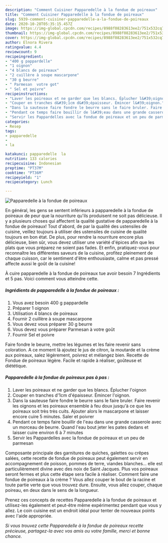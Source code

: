 ```yaml
---
description: "Comment Cuisiner Papparedelle à la fondue de poireaux"
title: "Comment Cuisiner Papparedelle à la fondue de poireaux"
slug: 5939-comment-cuisiner-papparedelle-a-la-fondue-de-poireaux
date: 2020-10-28T05:35:15.457Z
image: https://img-global.cpcdn.com/recipes/8988f08283613ee2/751x532cq70/papparedelle-a-la-fondue-de-poireaux-photo-principale-de-la-recette.jpg
thumbnail: https://img-global.cpcdn.com/recipes/8988f08283613ee2/751x532cq70/papparedelle-a-la-fondue-de-poireaux-photo-principale-de-la-recette.jpg
cover: https://img-global.cpcdn.com/recipes/8988f08283613ee2/751x532cq70/papparedelle-a-la-fondue-de-poireaux-photo-principale-de-la-recette.jpg
author: Elnora Rivera
ratingvalue: 4.4
reviewcount: 9
recipeingredient:
- "400 g pappardelle"
- "1 oignon"
- "4 blancs de poireaux"
- "2 cuillère à soupe mascarpone"
- "30 g beurre"
- " Parmesan  votre got"
- " Sel et poivre"
recipeinstructions:
- "Laver les poireaux et ne garder que les blancs. Éplucher l&#39;oignon"
- "Couper en tranches d&#39;1cm d&#39;épaisseur. Émincer l&#39;oignon."
- "Dans la sauteuse faire fondre le beurre sans le faire bruler. Faire revenir les oignons et les poireaux ensemble à feu doux jusqu&#39;à ce que les poireaux soit très très cuits. Ajouter alors le mascarpone et laisser encore cuire 5 minutes. Saler et poivrer"
- "Pendant ce temps faire bouillir de l&#39;eau dans une grande casserole avec un morceau de beurre. Quand l&#39;eau bout jeter les pates dedans et laisser cuire environ 6 à 7 minutes"
- "Servir les Pappardelles avec la fondue de poireaux et un peu de parmesan"
categories:
- Resep
tags:
- papparedelle
- 
- la

katakunci: papparedelle  la 
nutrition: 133 calories
recipecuisine: Indonesian
preptime: "PT37M"
cooktime: "PT36M"
recipeyield: "1"
recipecategory: Lunch

---
```



![Papparedelle à la fondue de poireaux](https://img-global.cpcdn.com/recipes/8988f08283613ee2/751x532cq70/papparedelle-a-la-fondue-de-poireaux-photo-principale-de-la-recette.jpg)

En général, les gens se sentent inférieurs à papparedelle à la fondue de poireaux de peur que la nourriture qu'ils produisent ne soit pas délicieuse. Il y a plusieurs choses qui affectent la qualité gustative de papparedelle à la fondue de poireaux! Tout d'abord, de par la qualité des ustensiles de cuisine, veillez toujours à utiliser des ustensiles de cuisine de qualité toujours en bon état. De plus, pour rendre la nourriture encore plus délicieuse, bien sûr, vous devez utiliser une variété d'épices afin que les plats que vous préparez ne soient pas fades. Et enfin, pratiquez-vous pour reconnaître les différentes saveurs de la cuisine, profitez pleinement de chaque cuisson, car le sentiment d'être enthousiaste, calme et pas pressé affecte aussi le goût de la cuisine!

<!--inarticleads1-->

À cuire papparedelle à la fondue de poireaux tue avoir besoin 7 Ingrédients et 5 pas. Voici comment vous atteindre cette.

##### Ingrédients de papparedelle à la fondue de poireaux :

1. Vous avez besoin 400 g pappardelle
1. Préparer 1 oignon
1. Utilisation 4 blancs de poireaux
1. Fournir 2 cuillère à soupe mascarpone
1. Vous devez vous préparer 30 g beurre
1. Vous devez vous préparer  Parmesan à votre goût
1. Fournir  Sel et poivre


Faire fondre le beurre, mettre les légumes et les faire revenir sans coloration. A ce moment là ajoutez le jus de citron, la moutarde et la crème aux poireaux, salez légèrement, poivrez et mélangez bien. Recette de Fondue de poireaux légère. Facile et rapide à réaliser, goûteuse et diététique. 

<!--inarticleads2-->

##### Papparedelle à la fondue de poireaux pas à pas :

1. Laver les poireaux et ne garder que les blancs. Éplucher l&#39;oignon
1. Couper en tranches d&#39;1cm d&#39;épaisseur. Émincer l&#39;oignon.
1. Dans la sauteuse faire fondre le beurre sans le faire bruler. Faire revenir les oignons et les poireaux ensemble à feu doux jusqu&#39;à ce que les poireaux soit très très cuits. Ajouter alors le mascarpone et laisser encore cuire 5 minutes. Saler et poivrer
1. Pendant ce temps faire bouillir de l&#39;eau dans une grande casserole avec un morceau de beurre. Quand l&#39;eau bout jeter les pates dedans et laisser cuire environ 6 à 7 minutes
1. Servir les Pappardelles avec la fondue de poireaux et un peu de parmesan


Composante principale des garnitures de quiches, galettes ou crêpes salées, cette recette de fondue de poireaux peut également servir en accompagnement de poisson, pommes de terre, viandes blanches… elle est particulièrement divine avec des noix de Saint Jacques. Plus vos poireaux seront fermes et plus cette étape sera facile à réaliser. Comment faire une fondue de poireaux à la crème ? Vous allez couper le bout de la racine et toute partie verte que vous trouvez dure. Ensuite, vous allez couper, chaque poireau, en deux dans le sens de la longueur. 

<!--inarticleads1-->

<p>
Prenez ces concepts de recettes Papparedelle à la fondue de poireaux et utilisez-les également et peut-être même expérimentez pendant que vous y allez. Le coin cuisine est un endroit idéal pour tenter de nouveaux points avec l'aide appropriée.
</p>

<p>
<i>Si vous trouvez cette Papparedelle à la fondue de poireaux recette précieuse, partagez-la avec vos amis ou votre famille, merci et bonne chance.</i>
</p>
